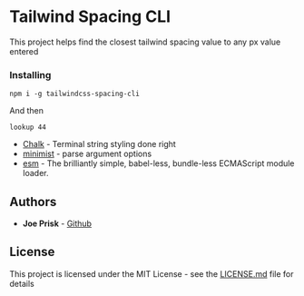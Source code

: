 # Tailwind Spacing CLI

This project helps find the closest tailwind spacing value to any px value entered

### Installing

```
npm i -g tailwindcss-spacing-cli
```

And then

```
lookup 44
```

- [Chalk](https://github.com/chalk/chalk) - Terminal string styling done right
- [minimist](https://github.com/substack/minimist) - parse argument options
- [esm](https://github.com/substack/minimist) - The brilliantly simple, babel-less, bundle-less ECMAScript module loader.

## Authors

- **Joe Prisk** - [Github](https://github.com/JPrisk)

## License

This project is licensed under the MIT License - see the [LICENSE.md](LICENSE.md) file for details

